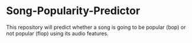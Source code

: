 # Song-Popularity-Predictor
This repository will predict whether a song is going to be popular (bop) or not popular (flop) using its audio features. 
